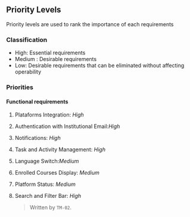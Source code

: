 ## Priority Levels 
Priority levels are used to rank the importance of each requirements

### Classification
- High: Essential requirements 
- Medium : Desirable requirements
- Low: Desirable requirements that can be eliminated without affecting operability

### Priorities
#### Functional requirements

1. Plataforms Integration: *High* 
2. Authentication with Institutional Email:*High*
3. Notifications: *High*
4. Task and Activity Management: *High*
5. Language Switch:*Medium*
6. Enrolled Courses Display: *Medium*
7. Platform Status: *Medium*
8. Search and Filter Bar: *High*

   
   > Written by `TM-02`.